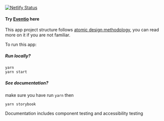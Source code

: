 [![Netlify Status](https://api.netlify.com/api/v1/badges/bb114133-c7d7-4508-8407-b8d45336548d/deploy-status)](https://app.netlify.com/sites/eventio-chrisjosh/deploys)

#### Try [Eventio](https://eventio-chrisjosh.netlify.app/) here

This app project structure follows [atomic design methodology](https://atomicdesign.bradfrost.com/chapter-2/), you can read more on it if you are not familiar.

To run this app:

##### Run locally?

```shell
yarn
yarn start
```

##### See documentation? 
make sure you have run ```yarn``` then
```shell
yarn storybook
```
Documentation includes component testing and accessibility testing
